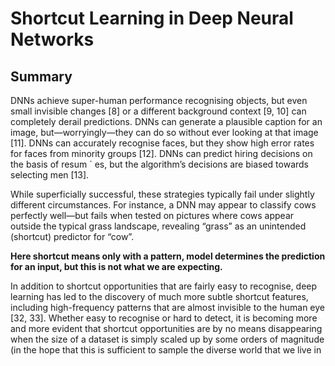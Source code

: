 # Shortcut Learning in Deep Neural Networks

## Summary

DNNs achieve
super-human performance recognising objects, but even small invisible changes [8] or a
different background context [9, 10] can completely derail predictions. DNNs can generate
a plausible caption for an image, but—worryingly—they can do so without ever looking
at that image [11]. DNNs can accurately recognise faces, but they show high error rates
for faces from minority groups [12]. DNNs can predict hiring decisions on the basis of
resum ´ es, but the algorithm’s decisions are biased towards selecting men [13].

While superficially successful, these strategies typically fail under slightly different circumstances. For instance, a DNN may appear
to classify cows perfectly well—but fails when tested on pictures where cows appear outside the typical grass landscape, revealing “grass” as an unintended (shortcut) predictor
for “cow”.

**Here shortcut means only with a pattern, model determines the prediction for an input, but this is not what we are expecting.**

In addition
to shortcut opportunities that are fairly easy to recognise, deep learning has led to the discovery of much more subtle shortcut features, including high-frequency patterns that are
almost invisible to the human eye [32, 33]. Whether easy to recognise or hard to detect,
it is becoming more and more evident that shortcut opportunities are by no means disappearing when the size of a dataset is simply scaled up by some orders of magnitude (in the
hope that this is sufficient to sample the diverse world that we live in
